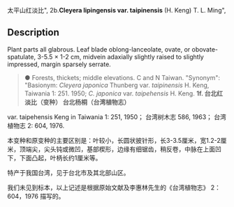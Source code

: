 太平山红淡比",
2b.**Cleyera lipingensis var. taipinensis** (H. Keng) T. L. Ming",

## Description
Plant parts all glabrous. Leaf blade oblong-lanceolate, ovate, or obovate-spatulate, 3-5.5 × 1-2 cm, midvein adaxially slightly raised to slightly impressed, margin sparsely serrate.

> ●  Forests, thickets; middle elevations. C and N Taiwan.
  "Synonym": "Basionym: *Cleyera japonica* Thunberg var. *taipinensis* H. Keng, Taiwania 1: 251. 1950; *C. japonica* var. *taipehensis* H. Keng.
**1f. 台北红淡比（变种） 台北杨桐（台湾植物志）**

var. taipehensis Keng in Taiwania 1: 251, 1950； 台湾树木志 586, 1963； 台湾植物志 2: 604, 1976.

本变种和原变种的主要区别是：叶较小，长圆状披针形，长3-3.5厘米，宽1.2-2厘米，顶端尖，尖头钝或微凹，基部楔形，边缘有细锯齿，稍反卷，中脉在上面凹下，下面凸起，叶柄长约1厘米等。

特产于我国台湾，见于台北市及其北部山区。

我们未见到标本，以上记述是根据原始文献及李惠林先生的《台湾植物志》 2：604，1976 描写的。
